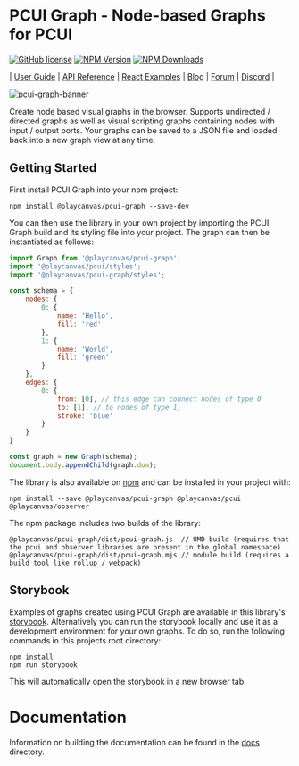 # PCUI Graph - Node-based Graphs for PCUI

[![GitHub license](https://img.shields.io/badge/license-MIT-blue.svg)](https://github.com/playcanvas/pcui-graph/blob/main/LICENSE)
[![NPM Version](https://img.shields.io/npm/v/@playcanvas/pcui-graph.svg?style=flat?style=flat)](https://www.npmjs.com/package/@playcanvas/pcui-graph)
[![NPM Downloads](https://img.shields.io/npm/dw/@playcanvas/pcui-graph)](https://npmtrends.com/@playcanvas/pcui=gra[j)

| [User Guide](https://developer.playcanvas.com/user-manual/pcui/pcui-graph/) | [API Reference](https://api.playcanvas.com/pcui-graph/) | [React Examples](https://playcanvas.github.io/pcui-graph/storybook/) | [Blog](https://blog.playcanvas.com/) | [Forum](https://forum.playcanvas.com/) | [Discord](https://discord.gg/RSaMRzg) |

![pcui-graph-banner](https://github.com/user-attachments/assets/e0aa8953-221b-4122-b8ce-247c389ae6d6)

Create node based visual graphs in the browser. Supports undirected / directed graphs as well as visual scripting graphs containing nodes with input / output ports. Your graphs can be saved to a JSON file and loaded back into a new graph view at any time.

## Getting Started

First install PCUI Graph into your npm project:

    npm install @playcanvas/pcui-graph --save-dev

You can then use the library in your own project by importing the PCUI Graph build and its styling file into your project. The graph can then be instantiated as follows:

```javascript
import Graph from '@playcanvas/pcui-graph';
import '@playcanvas/pcui/styles';
import '@playcanvas/pcui-graph/styles';

const schema = {
    nodes: {
        0: {
            name: 'Hello',
            fill: 'red'
        },
        1: {
            name: 'World',
            fill: 'green'
        }
    },
    edges: {
        0: {
            from: [0], // this edge can connect nodes of type 0
            to: [1], // to nodes of type 1,
            stroke: 'blue'
        }
    }
}

const graph = new Graph(schema);
document.body.appendChild(graph.dom);
```

The library is also available on [npm](https://www.npmjs.com/package/@playcanvas/pcui-graph) and can be installed in your project with:

    npm install --save @playcanvas/pcui-graph @playcanvas/pcui @playcanvas/observer

The npm package includes two builds of the library:

    @playcanvas/pcui-graph/dist/pcui-graph.js  // UMD build (requires that the pcui and observer libraries are present in the global namespace)
    @playcanvas/pcui-graph/dist/pcui-graph.mjs // module build (requires a build tool like rollup / webpack)

## Storybook

Examples of graphs created using PCUI Graph are available in this library's [storybook](https://playcanvas.github.io/pcui-graph/storybook/). Alternatively you can run the storybook locally and use it as a development environment for your own graphs. To do so, run the following commands in this projects root directory:

    npm install
    npm run storybook

This will automatically open the storybook in a new browser tab.

# Documentation

Information on building the documentation can be found in the [docs](./docs/README.md) directory.
